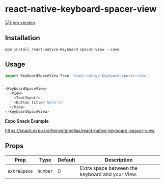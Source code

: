 # react-native-keyboard-spacer-view

[![npm version](https://img.shields.io/npm/v/react-native-keyboard-spacer-view.svg)](https://www.npmjs.com/package/react-native-keyboard-spacer-view)


## Installation


```shell
npm install react-native-keyboard-spacer-view --save
```

## Usage 


```js
import KeyboardSpaceView from 'react-native-keyboard-spacer-view';


<KeyboardSpaceView>
  <View>
    <TextInput/>
    <Button title='Send'/>
  </View>
</KeyboardSpaceView>
```


**Expo Snack Example**

https://snack.expo.io/@eriveltonelias/react-native-keyboard-spacer-view




## Props


| **Prop** | **Type** | **Default** | **Description** |
|----------|----------|-------------|-----------------|
| `extraSpace` | `number` | 0 | Extra space between the keyboard and your View. |
